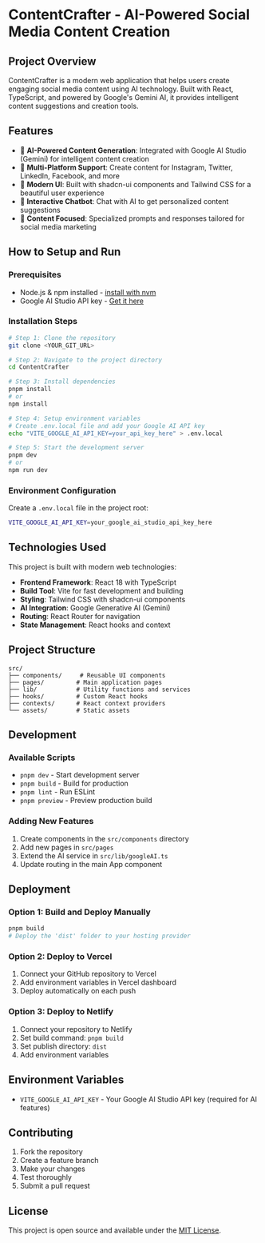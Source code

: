 # ContentCrafter - AI-Powered Social Media Content Creation

## Project Overview

ContentCrafter is a modern web application that helps users create engaging social media content using AI technology. Built with React, TypeScript, and powered by Google's Gemini AI, it provides intelligent content suggestions and creation tools.

## Features

- 🤖 **AI-Powered Content Generation**: Integrated with Google AI Studio (Gemini) for intelligent content creation
- 📱 **Multi-Platform Support**: Create content for Instagram, Twitter, LinkedIn, Facebook, and more
- 🎨 **Modern UI**: Built with shadcn-ui components and Tailwind CSS for a beautiful user experience
- 💬 **Interactive Chatbot**: Chat with AI to get personalized content suggestions
- 🎯 **Content Focused**: Specialized prompts and responses tailored for social media marketing

## How to Setup and Run

### Prerequisites

- Node.js & npm installed - [install with nvm](https://github.com/nvm-sh/nvm#installing-and-updating)
- Google AI Studio API key - [Get it here](https://aistudio.google.com/)

### Installation Steps

```sh
# Step 1: Clone the repository
git clone <YOUR_GIT_URL>

# Step 2: Navigate to the project directory
cd ContentCrafter

# Step 3: Install dependencies
pnpm install
# or
npm install

# Step 4: Setup environment variables
# Create .env.local file and add your Google AI API key
echo "VITE_GOOGLE_AI_API_KEY=your_api_key_here" > .env.local

# Step 5: Start the development server
pnpm dev
# or
npm run dev
```

### Environment Configuration

Create a `.env.local` file in the project root:
```bash
VITE_GOOGLE_AI_API_KEY=your_google_ai_studio_api_key_here
```

## Technologies Used

This project is built with modern web technologies:

- **Frontend Framework**: React 18 with TypeScript
- **Build Tool**: Vite for fast development and building
- **Styling**: Tailwind CSS with shadcn-ui components
- **AI Integration**: Google Generative AI (Gemini)
- **Routing**: React Router for navigation
- **State Management**: React hooks and context

## Project Structure

```
src/
├── components/     # Reusable UI components
├── pages/         # Main application pages
├── lib/           # Utility functions and services
├── hooks/         # Custom React hooks
├── contexts/      # React context providers
└── assets/        # Static assets
```

## Development

### Available Scripts

- `pnpm dev` - Start development server
- `pnpm build` - Build for production
- `pnpm lint` - Run ESLint
- `pnpm preview` - Preview production build

### Adding New Features

1. Create components in the `src/components` directory
2. Add new pages in `src/pages`
3. Extend the AI service in `src/lib/googleAI.ts`
4. Update routing in the main App component

## Deployment

### Option 1: Build and Deploy Manually
```sh
pnpm build
# Deploy the 'dist' folder to your hosting provider
```

### Option 2: Deploy to Vercel
1. Connect your GitHub repository to Vercel
2. Add environment variables in Vercel dashboard
3. Deploy automatically on each push

### Option 3: Deploy to Netlify
1. Connect your repository to Netlify
2. Set build command: `pnpm build`
3. Set publish directory: `dist`
4. Add environment variables

## Environment Variables

- `VITE_GOOGLE_AI_API_KEY` - Your Google AI Studio API key (required for AI features)

## Contributing

1. Fork the repository
2. Create a feature branch
3. Make your changes
4. Test thoroughly
5. Submit a pull request

## License

This project is open source and available under the [MIT License](LICENSE).
